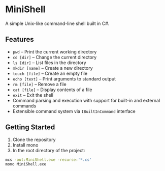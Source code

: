 # MiniShell
 A simple Unix-like command-line shell built in C#.

## Features

- `pwd` – Print the current working directory  
- `cd [dir]` – Change the current directory  
- `ls [dir]` – List files in the directory
- `mkdir [name]` – Create a new directory  
- `touch [file]` – Create an empty file  
- `echo [text]` – Print arguments to standard output  
- `rm [file]` – Remove a file  
- `cat [file]` – Display contents of a file
-  `exit` – Exit the shell  
- Command parsing and execution with support for built-in and external commands  
- Extensible command system via `IBuiltInCommand` interface  

## Getting Started

1. Clone the repository  
2. Install mono
3. In the root directory of the project:
```bash
mcs -out:MiniShell.exe -recurse:'*.cs'
mono MiniShell.exe
```